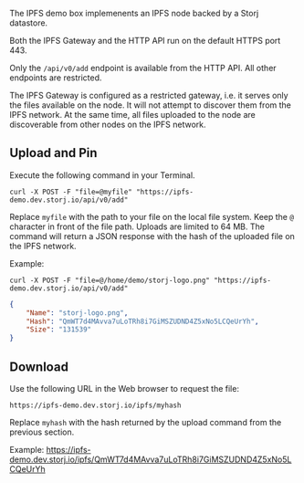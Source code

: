 The IPFS demo box implemenents an IPFS node backed by a Storj datastore.

Both the IPFS Gateway and the HTTP API run on the default HTTPS port 443.

Only the `/api/v0/add` endpoint is available from the HTTP API. All other endpoints are restricted.

The IPFS Gateway is configured as a restricted gateway, i.e. it serves only the files available on the node. It will not attempt to discover them from the IPFS network. At the same time, all files uploaded to the node are discoverable from other nodes on the IPFS network.

## Upload and Pin

Execute the following command in your Terminal.

```
curl -X POST -F "file=@myfile" "https://ipfs-demo.dev.storj.io/api/v0/add"
```

Replace `myfile` with the path to your file on the local file system. Keep the `@` character in front of the file path. Uploads are limited to 64 MB. The command will return a JSON response with the hash of the uploaded file on the IPFS network.

Example:

```
curl -X POST -F "file=@/home/demo/storj-logo.png" "https://ipfs-demo.dev.storj.io/api/v0/add"
```

```json
{
    "Name": "storj-logo.png",
    "Hash": "QmWT7d4MAvva7uLoTRh8i7GiMSZUDND4Z5xNo5LCQeUrYh",
    "Size": "131539"
}
```

## Download

Use the following URL in the Web browser to request the file:

```
https://ipfs-demo.dev.storj.io/ipfs/myhash
```

Replace `myhash` with the hash returned by the upload command from the previous section.

Example: https://ipfs-demo.dev.storj.io/ipfs/QmWT7d4MAvva7uLoTRh8i7GiMSZUDND4Z5xNo5LCQeUrYh
